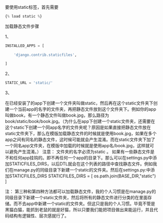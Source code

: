要使用static标签，首先需要

```python
{% load static %}
```

加载静态文件步骤

1、

```python
INSTALLED_APPS = [
   
    'django.contrib.staticfiles',
   
]
```

2、

```python
STATIC_URL = 'static/'
```

3、

在已经安装了的app下创建一个文件夹叫做static，然后再在这个static文件夹下创建一个当前app的名字的文件夹，再把静态文件放到这个文件夹下。例如你的app叫做book，有一个静态文件叫做book.jpg，那么路径为book/static/book/book.jpg。（为什么在app下创建一个static文件夹，还需要在这个static下创建一个同app名字的文件夹呢？原因是如果直接把静态文件放在static文件夹下，那么在模版加载静态文件的时候就是使用book.jpg，如果在多个app之间有同名的静态文件，这时候可能就会产生混淆。而在static文件夹下加了一个同名app文件夹，在模版中加载的时候就是使用app名/book.jpg，这样就可以避免产生混淆。）
注意： 文件夹的名字必须为static 。
如果有一些静态文件是不和任何app挂钩的。即不再任何一个app的目录下。那么可以在settings.py中添加STATICFILES_DIRS，以后DTL就会在这个列表的路径中查找静态文件。例如我们在manage.py的同级目录下新建一个static的文件夹。然后在settings.py:中添加STATICFILES_DIRS
STATICFILES_DIRS = [
	os.path.join(BASE_DIR,"static")
]

注： 第三种和第四种方法都可以加载静态文件，我的个人习惯是在manage.py的同级目录下新建一个static文件夹，然后将所有的静态文件进行分类的在里面存储。而不去app中新建一个static的文件夹。但这只是我的个人习惯。毕竟不管是黑猫白猫，能抓到老鼠的就是好猫，所以只要我们能把项目做出来能运行，并且代码结构有逻辑性、层次感就行了。

